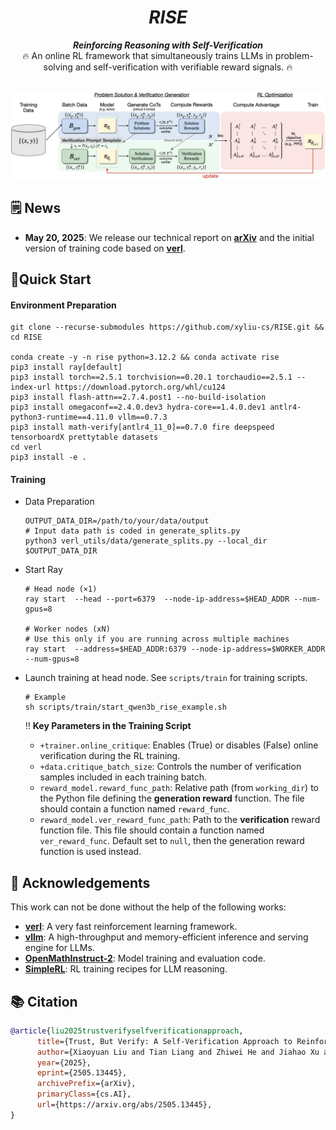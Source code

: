 <div align="center">

# _RISE_

<div>
 <b><i>Reinforcing Reasoning with Self-Verification</i></b>
</div>
<div>
🔥 An online RL framework that simultaneously trains LLMs in problem-solving and self-verification with verifiable reward signals. 🔥
</div>
</div>

<br>

![Logo](./assets/rise_method.jpeg)


## 🗒️ News
- **May 20, 2025**: We release our technical report on [**arXiv**](https://arxiv.org/abs/2505.13445) and the initial version of training code based on [**verl**](https://github.com/volcengine/verl).


## 🎯Quick Start

#### Environment Preparation

```shell
git clone --recurse-submodules https://github.com/xyliu-cs/RISE.git && cd RISE

conda create -y -n rise python=3.12.2 && conda activate rise
pip3 install ray[default]
pip3 install torch==2.5.1 torchvision==0.20.1 torchaudio==2.5.1 --index-url https://download.pytorch.org/whl/cu124
pip3 install flash-attn==2.7.4.post1 --no-build-isolation
pip3 install omegaconf==2.4.0.dev3 hydra-core==1.4.0.dev1 antlr4-python3-runtime==4.11.0 vllm==0.7.3
pip3 install math-verify[antlr4_11_0]==0.7.0 fire deepspeed tensorboardX prettytable datasets
cd verl
pip3 install -e .
```
#### Training

* Data Preparation

  ```shell
  OUTPUT_DATA_DIR=/path/to/your/data/output
  # Input data path is coded in generate_splits.py
  python3 verl_utils/data/generate_splits.py --local_dir $OUTPUT_DATA_DIR
  ```

* Start Ray

  ```shell
  # Head node (×1)
  ray start  --head --port=6379  --node-ip-address=$HEAD_ADDR --num-gpus=8
  
  # Worker nodes (xN)
  # Use this only if you are running across multiple machines
  ray start  --address=$HEAD_ADDR:6379 --node-ip-address=$WORKER_ADDR --num-gpus=8
  ```

* Launch training at head node. See `scripts/train` for training scripts.
  ```shell
  # Example
  sh scripts/train/start_qwen3b_rise_example.sh
  ```
  ‼️ **Key Parameters in the Training Script**

  - `+trainer.online_critique`: Enables (True) or disables (False) online verification during the RL training.
  - `+data.critique_batch_size`: Controls the number of verification samples included in each training batch.
  - `reward_model.reward_func_path`: Relative path (from `working_dir`) to the Python file defining the **generation reward** function. The file should contain a function named `reward_func`.
  - `reward_model.ver_reward_func_path`: Path to the **verification** reward function file. This file should contain a function named `ver_reward_func`. Default set to `null`, then the generation reward function is used instead.


## 🙏 Acknowledgements

This work can not be done without the help of the following works:

- **[verl](https://github.com/volcengine/verl)**: A very fast reinforcement learning framework.
- **[vllm](https://github.com/vllm-project/vllm)**: A high-throughput and memory-efficient inference and serving engine for LLMs.
- **[OpenMathInstruct-2](https://github.com/NVIDIA/NeMo-Skills)**: Model training and evaluation code.
- **[SimpleRL](https://github.com/hkust-nlp/simpleRL-reason)**: RL training recipes for LLM reasoning.



## 📚 Citation
```bibtex
@article{liu2025trustverifyselfverificationapproach,
      title={Trust, But Verify: A Self-Verification Approach to Reinforcement Learning with Verifiable Rewards}, 
      author={Xiaoyuan Liu and Tian Liang and Zhiwei He and Jiahao Xu and Wenxuan Wang and Pinjia He and Zhaopeng Tu and Haitao Mi and Dong Yu},
      year={2025},
      eprint={2505.13445},
      archivePrefix={arXiv},
      primaryClass={cs.AI},
      url={https://arxiv.org/abs/2505.13445}, 
}
```
